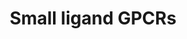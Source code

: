 ---
annotations:
- type: Pathway Ontology
  value: G protein mediated signaling pathway
authors:
- MaintBot
- Lindarieswijk
- Khanspers
- Eweitz
description: 'G protein–coupled receptors (GPCRs) which are also known as seven-(pass)-transmembrane
  domain receptors, 7TM receptors, heptahelical receptors, serpentine receptor, and
  G protein–linked receptors (GPLR), constitute a large protein family of receptors
  that detect molecules outside the cell and activate internal signal transduction
  pathways and, ultimately, cellular responses. Coupling with G proteins, they are
  called seven-transmembrane receptors because they pass through the cell membrane
  seven times. Source: [https://en.wikipedia.org/wiki/G_protein–coupled_receptor Wikipedia]  These
  small ligand receptors are part of the Rhodopisin-like family of GPCRs. Source:
  [https://en.wikipedia.org/wiki/Rhodopsin-like_receptors Wikipedia]'
last-edited: 2021-05-15
organisms:
- Danio rerio
redirect_from:
- /index.php/Pathway:WP1317
- /instance/WP1317
schema-jsonld:
- '@context': https://schema.org/
  '@id': https://wikipathways.github.io/pathways/WP1317.html
  '@type': Dataset
  creator:
    '@type': Organization
    name: WikiPathways
  description: 'G protein–coupled receptors (GPCRs) which are also known as seven-(pass)-transmembrane
    domain receptors, 7TM receptors, heptahelical receptors, serpentine receptor,
    and G protein–linked receptors (GPLR), constitute a large protein family of receptors
    that detect molecules outside the cell and activate internal signal transduction
    pathways and, ultimately, cellular responses. Coupling with G proteins, they are
    called seven-transmembrane receptors because they pass through the cell membrane
    seven times. Source: [https://en.wikipedia.org/wiki/G_protein–coupled_receptor
    Wikipedia]  These small ligand receptors are part of the Rhodopisin-like family
    of GPCRs. Source: [https://en.wikipedia.org/wiki/Rhodopsin-like_receptors Wikipedia]'
  keywords:
  - lpar1
  - LOC100007211
  - LOC561406
  - LOC100007027
  - PTGFR
  - s1pr1
  - cnr1
  - im:6805837
  - ptger4b
  - MTNR1A
  - s1pr2
  - LOC100000544
  - CNR2
  - PTGER2
  - PTGDR
  - PTGER1
  - Mel-1C
  - MTNR1B
  - PTAFR
  license: CC0
  name: Small ligand GPCRs
seo: CreativeWork
title: Small ligand GPCRs
wpid: WP1317
---